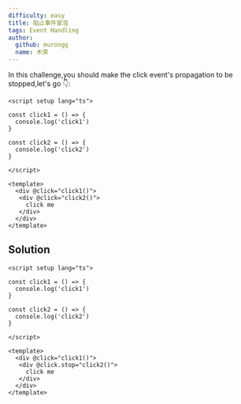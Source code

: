 ```yaml
---
difficulty: easy
title: 阻止事件冒泡
tags: Event Handling
author:
  github: murongg
  name: 木荣
---
```

In this challenge,you should make the click event's propagation to be stopped,let's go 👇: 


```vue
<script setup lang="ts">

const click1 = () => {
  console.log('click1')
}

const click2 = () => {
  console.log('click2')
}

</script>

<template>
  <div @click="click1()">
   <div @click="click2()">
     click me
   </div>
  </div>
</template>
```

## Solution

```vue
<script setup lang="ts">

const click1 = () => {
  console.log('click1')
}

const click2 = () => {
  console.log('click2')
}

</script>

<template>
  <div @click="click1()">
   <div @click.stop="click2()">
     click me
   </div>
  </div>
</template>
```